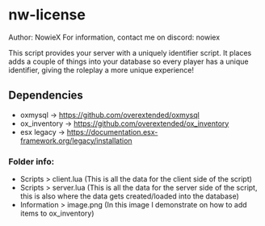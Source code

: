 # nw-license
Author: NowieX
For information, contact me on discord: nowiex

This script provides your server with a uniquely identifier script. It places adds a couple of things into your database so every player has a unique identifier, giving the roleplay a more unique experience!

## Dependencies
- oxmysql -> https://github.com/overextended/oxmysql
- ox_inventory -> https://github.com/overextended/ox_inventory
- esx legacy -> https://documentation.esx-framework.org/legacy/installation

### Folder info:
- Scripts > client.lua (This is all the data for the client side of the script)
- Scripts > server.lua (This is all the data for the server side of the script, this is also where the data gets created/loaded into the database)
- Information > image.png (In this image I demonstrate on how to add items to ox_inventory)
